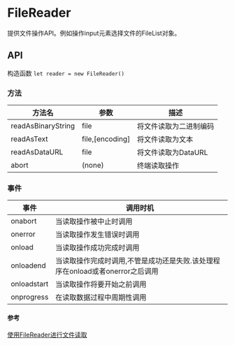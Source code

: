 # FileReader
提供文件操作API。例如操作input元素选择文件的FileList对象。

## API
构造函数
```let reader = new FileReader()```

### 方法
方法名|	参数|	描述
--|--|--|
readAsBinaryString	|file|	将文件读取为二进制编码
readAsText	|file,[encoding]|	将文件读取为文本
readAsDataURL|	file|	将文件读取为DataURL
abort	|(none)|	终端读取操作

### 事件
事件|	调用时机
--|--|
onabort|	当读取操作被中止时调用|
onerror|	当读取操作发生错误时调用
onload|	当读取操作成功完成时调用
onloadend|	当读取操作完成时调用,不管是成功还是失败.该处理程序在onload或者onerror之后调用
onloadstart	|当读取操作将要开始之前调用
onprogress|	在读取数据过程中周期性调用


#### 参考
[使用FileReader进行文件读取](https://dumengjie.github.io/2017/07/13/%E4%BD%BF%E7%94%A8FileReader%E8%BF%9B%E8%A1%8C%E6%96%87%E4%BB%B6%E8%AF%BB%E5%8F%96/)
